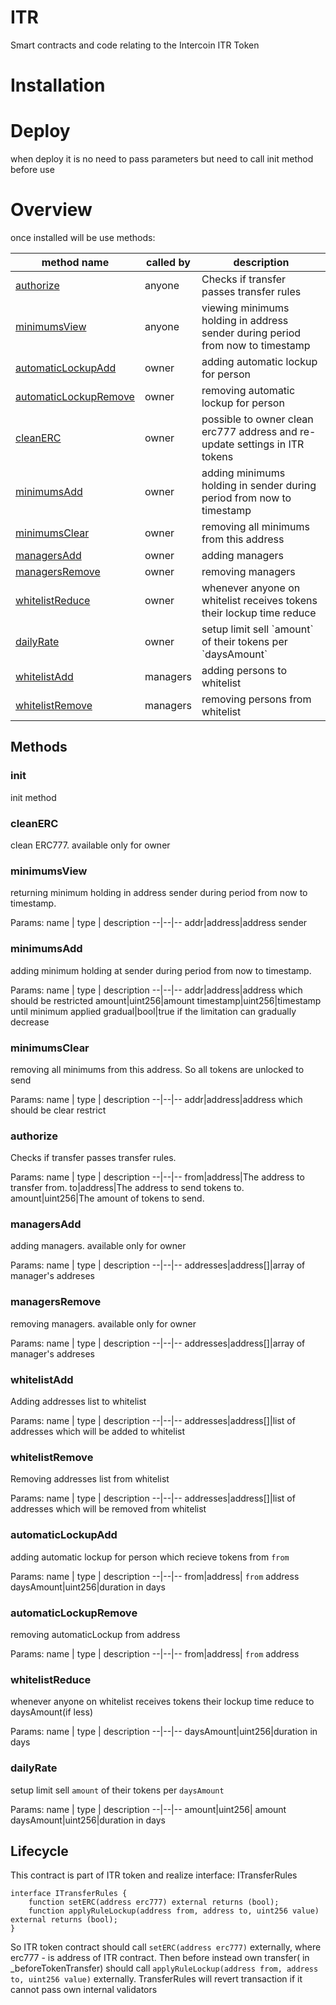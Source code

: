 # ITR
Smart contracts and code relating to the Intercoin ITR Token

# Installation

# Deploy
when deploy it is no need to pass parameters but need to call init method before use

# Overview
once installed will be use methods:
<table>
<thead>
	<tr>
		<th>method name</th>
		<th>called by</th>
		<th>description</th>
	</tr>
</thead>
<tbody>
	<tr>
		<td><a href="#authorize">authorize</a></td>
		<td>anyone</td>
		<td>Checks if transfer passes transfer rules</td>
	</tr>
	<tr>
		<td><a href="#minimumsview">minimumsView</a></td>
		<td>anyone</td>
		<td>viewing minimums holding in address sender during period from now to timestamp</td>
	</tr>
	<tr>
		<td><a href="#automaticlockupadd">automaticLockupAdd</a></td>
		<td>owner</td>
		<td>adding automatic lockup for person</td>
	</tr>
	<tr>
		<td><a href="#automaticlockupremove">automaticLockupRemove</a></td>
		<td>owner</td>
		<td>removing automatic lockup for person</td>
	</tr>
  <tr>
		<td><a href="#cleanerc">cleanERC</a></td>
		<td>owner</td>
		<td>possible to owner clean erc777 address and re-update settings in ITR tokens</td>
	</tr>
	<tr>
		<td><a href="#minimumsadd">minimumsAdd</a></td>
		<td>owner</td>
		<td>adding minimums holding in sender during period from now to timestamp</td>
	</tr>
  <tr>
		<td><a href="#minimumsclear">minimumsClear</a></td>
		<td>owner</td>
		<td>removing all minimums from this address</td>
	</tr>
	<tr>
		<td><a href="#managersadd">managersAdd</a></td>
		<td>owner</td>
		<td>adding managers</td>
	</tr>
	<tr>
		<td><a href="#managersremove">managersRemove</a></td>
		<td>owner</td>
		<td>removing managers</td>
	</tr>
	<tr>
		<td><a href="#whitelistreduce">whitelistReduce</a></td>
		<td>owner</td>
		<td>whenever anyone on whitelist receives tokens their lockup time reduce</td>
	</tr>
	<tr>
		<td><a href="#dailyrate">dailyRate</a></td>
		<td>owner</td>
		<td>setup limit sell `amount` of their tokens per `daysAmount`</td>
	</tr>
	<tr>
		<td><a href="#whitelistadd">whitelistAdd</a></td>
		<td>managers</td>
		<td>adding persons to whitelist</td>
	</tr>
	<tr>
		<td><a href="#whitelistremove">whitelistRemove</a></td>
		<td>managers</td>
		<td>removing persons from whitelist</td>
	</tr>
</tbody>
</table>

## Methods

### init

init method
    
### cleanERC

clean ERC777. available only for owner
      
### minimumsView

returning minimum holding in address sender during period from now to timestamp.

Params:
name  | type | description
--|--|--
addr|address|address sender

### minimumsAdd

adding minimum holding at sender during period from now to timestamp.

Params:
name  | type | description
--|--|--
addr|address|address which should be restricted
amount|uint256|amount
timestamp|uint256|timestamp until minimum applied
gradual|bool|true if the limitation can gradually decrease
 
### minimumsClear

removing all minimums from this address. So all tokens are unlocked to send

Params:
name  | type | description
--|--|--
addr|address|address which should be clear restrict
 
### authorize

Checks if transfer passes transfer rules.

Params:
name  | type | description
--|--|--
from|address|The address to transfer from.
to|address|The address to send tokens to.
amount|uint256|The amount of tokens to send.

### managersAdd

adding managers. available only for owner

Params:
name  | type | description
--|--|--
addresses|address[]|array of manager's addreses
   
### managersRemove

removing managers. available only for owner

Params:
name  | type | description
--|--|--
addresses|address[]|array of manager's addreses
     
### whitelistAdd

Adding addresses list to whitelist

Params:
name  | type | description
--|--|--
addresses|address[]|list of addresses which will be added to whitelist
  
### whitelistRemove

Removing addresses list from whitelist

Params:
name  | type | description
--|--|--
addresses|address[]|list of addresses which will be removed from whitelist

### automaticLockupAdd

adding automatic lockup for person which recieve tokens from `from`

Params:
name  | type | description
--|--|--
from|address| `from` address
daysAmount|uint256|duration in days

### automaticLockupRemove

removing automaticLockup from address 

Params:
name  | type | description
--|--|--
from|address| `from` address
    
### whitelistReduce

whenever anyone on whitelist receives tokens their lockup time reduce to daysAmount(if less)

Params:
name  | type | description
--|--|--
daysAmount|uint256|duration in days
        
### dailyRate

setup limit sell `amount` of their tokens per `daysAmount`

Params:
name  | type | description
--|--|--
amount|uint256| amount 
daysAmount|uint256|duration in days
        
## Lifecycle
This contract is part of ITR token and realize interface: ITransferRules
```
interface ITransferRules {
    function setERC(address erc777) external returns (bool);
    function applyRuleLockup(address from, address to, uint256 value) external returns (bool);
}
```

So ITR token contract should call `setERC(address erc777)` externally, where erc777 - is address of ITR contract.
Then before instead own transfer( in _beforeTokenTransfer) should call `applyRuleLockup(address from, address to, uint256 value)` externally.
TransferRules will revert transaction if it cannot pass own internal validators